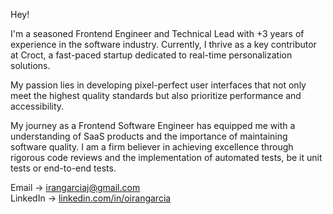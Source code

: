 Hey! 

I'm a seasoned Frontend Engineer and Technical Lead with +3 years of experience in the software industry. Currently, I thrive as a key contributor at Croct, a fast-paced startup dedicated to real-time personalization solutions. 

My passion lies in developing pixel-perfect user interfaces that not only meet the highest quality standards but also prioritize performance and accessibility.

My journey as a Frontend Software Engineer has equipped me with a understanding of SaaS products and the importance of maintaining software quality. I am a firm believer in achieving excellence through rigorous code reviews and the implementation of automated tests, be it unit tests or end-to-end tests.

Email → irangarciaj@gmail.com <br/>
LinkedIn → [linkedin.com/in/oirangarcia](https://linkedin.com/in/oirangarcia)
